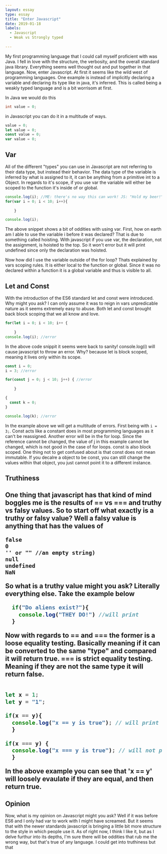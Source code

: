 ```yaml
---
layout: essay
type: essay
title: "Enter Javascript"
date: 2019-01-18
labels:
  - Javascript
  - Weak vs Strongly typed
  
---
```


My first programming language that I could call myself proficient with was Java. I fell in love with the structure, the verbosity, and the overall standard java library. Everything seems well thought out and put together in that language. Now, enter Javascript. At first it seems like the wild west of programming languages. One example is instead of implicitly declaring a variable and declaring its type like in java, it's inferred. This is called being a weakly typed language and is a bit worrisom at first.

In Java we would do this
```java
int value = 0;
```

in Javascript you can do it in a multitude of ways.

```js
value = 0;
let value = 0;
const value = 0;
var value = 0;
```

<h2>Var</h2>
All of the different "types" you can use in Javascript are not referring to their data type, but instead their behavior. The data type of the variable is inferred by what is assigned to it, it can be anything from a primitive int to a Object. In regards to it's scope, if you use var the variable will either be scoped to the function it's inside of or global.

```js
console.log(i); //ME: there's no way this can work! JS: "Hold my beer!"
for(var i = 0; i < 10; i++){
	
	}

console.log(i);
```

The above snippet shows a bit of oddities with using var. First, how on earth am I able to use the variable i before it was declared? That is due to something called hoisting. With javascript if you use var, the declaration, not the assignment, is hoisted to the top. So it won't error but it will print undefined since only the declaration was hoisted.

Now how did I use the variable outside of the for loop? Thats explained by vars scoping rules. It is either local to the function or global. Since it was no declared within a function it is a global variable and thus is visible to all.

<h2>Let and Const</h2>

With the introduction of the ES6 standard let and const were introduced. Why might you ask? I can only assume it was to reign in vars unpredicable nature as it seems extremely easy to abuse. Both let and const brought back block scoping that we all know and love.

```js
for(let i = 0; i < 10; i++ {
    
    }
console.log(i); //error
```

In the above code snippit it seems were back to sanity! console.log(i) will cause javascript to throw an error. Why? because let is block scoped, meaning it lives only within its scope.

```js
const i = 0;
i = 3; //error 

for(const j = 0; j < 10; j++) { //error
  
	}

{
  const k = 0;
}

console.log(k); //error


```

In the example above we will get a multitude of errors. First being with `i = 3;`. Const acts like a constant does in most programming languages as it can't be reassigned. Another error will be in the for loop. Since the reference cannot be changed, the value of j in this example cannot be changed, which is not good in the case of for loops. const is also block scoped. One thing not to get confused about is that const does not mean immutable. If you decalre a object to be const, you can still change the values within that object, you just cannot point it to a different instance.

<h2>Truthiness<h2>
  
One thing that javascript has that kind of mind boggles me is the results of == vs === and truthy vs falsy values. So to start off what exactly is a truthy or falsy value? Well a falsy value is anything that has the values of
```
false
0
'' or "" //an empty string)
null
undefined
NaN
```
  
So what is a truthy value might you ask? Literally everything else. Take the example below

```js
  if("Do aliens exist?"){
  	console.log("THEY DO!") //will print
  }
```
  
Now with regards to == and === the former is a loose equality testing. Basically meaning if it can be converted to the same "type" and compared it will return true. === is strict equality testing. Meaning if they are not the same type it will return false.
  
```js
  
let x = 1;
let y = "1";
  
if(x == y){
  console.log("x == y is true"); // will print
  }
  
if(x === y) {
  console.log("x === y is true"); // will not print
  }
```
  
  In the above example you can see that 'x == y' will loosely evaulate if they are equal, and then return true.
 
  

<h2>Opinion</h2>

Now, what is my opinion on Javascript might you ask? Well if it was before ES6 and I only had var to work with I might have screamed. But it seems that with the newer standards javascript is bringing a little bit more structure to the style in which people use it. As of right now, I think I like it, but as I delve furthur into its depths, I'm sure there will be oddities that rub me the wrong way, but that's true of any language. I could get into truthiness but that 
  



